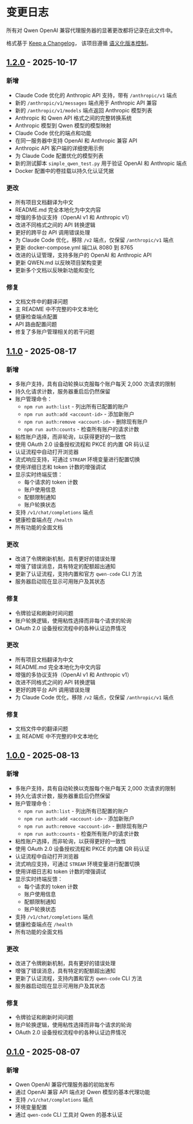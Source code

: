 # 变更日志

所有对 Qwen OpenAI 兼容代理服务器的显著更改都将记录在此文件中。

格式基于 [Keep a Changelog](https://keepachangelog.com/en/1.0.0/)，
该项目遵循 [语义化版本控制](https://semver.org/spec/v2.0.0.html)。

## [1.2.0] - 2025-10-17

### 新增
- Claude Code 优化的 Anthropic API 支持，带有 `/anthropic/v1` 端点
- 新的 `/anthropic/v1/messages` 端点用于 Anthropic API 兼容
- 新的 `/anthropic/v1/models` 端点返回 Anthropic 模型列表
- Anthropic 和 Qwen API 格式之间的完整转换系统
- Anthropic 模型到 Qwen 模型的模型映射
- Claude Code 优化的端点和功能
- 在同一服务器中支持 OpenAI 和 Anthropic 兼容 API
- Anthropic API 客户端的详细使用示例
- 为 Claude Code 配置优化的模型列表
- 新的测试脚本 `simple_qwen_test.py` 用于验证 OpenAI 和 Anthropic 端点
- Docker 配置中的卷挂载以持久化认证凭据

### 更改
- 所有项目文档翻译为中文
- README.md 完全本地化为中文内容
- 增强的多协议支持（OpenAI v1 和 Anthropic v1）
- 改进不同格式之间的 API 转换逻辑
- 更好的跨平台 API 调用错误处理
- 为 Claude Code 优化，移除 `/v2` 端点，仅保留 `/anthropic/v1` 端点
- 更新 docker-compose.yml 端口从 8080 到 8765
- 改进的认证管理，支持多账户的 OpenAI 和 Anthropic API
- 更新 QWEN.md 以反映项目架构变更
- 更新多个文档以反映新功能和变化

### 修复
- 文档文件中的翻译问题
- 主 README 中不完整的中文本地化
- 健康检查端点配置
- API 路由配置问题
- 修复了多账户管理相关的若干问题

## [1.1.0] - 2025-08-17

### 新增
- 多账户支持，具有自动轮换以克服每个账户每天 2,000 次请求的限制
- 持久化请求计数，服务器重启后仍然保留
- 账户管理命令：
  - `npm run auth:list` - 列出所有已配置的账户
  - `npm run auth:add <account-id>` - 添加新账户
  - `npm run auth:remove <account-id>` - 删除现有账户
  - `npm run auth:counts` - 检查所有账户的请求计数
- 粘性账户选择，而非轮询，以获得更好的一致性
- 使用 OAuth 2.0 设备授权流程和 PKCE 的内置 QR 码认证
- 认证流程中自动打开浏览器
- 流式响应支持，可通过 `STREAM` 环境变量进行配置切换
- 使用详细日志和 token 计数的增强调试
- 显示实时终端反馈：
  - 每个请求的 token 计数
  - 账户使用信息
  - 配额限制通知
  - 账户轮换状态
- 支持 `/v1/chat/completions` 端点
- 健康检查端点在 `/health`
- 所有功能的全面文档

### 更改
- 改进了令牌刷新机制，具有更好的错误处理
- 增强了错误消息，具有特定的配额超出通知
- 更新了认证流程，支持内置和官方 `qwen-code` CLI 方法
- 服务器启动现在显示可用账户及其状态

### 修复
- 令牌验证和刷新时间问题
- 账户轮换逻辑，使用粘性选择而非每个请求的轮询
- OAuth 2.0 设备授权流程中的各种认证边界情况

### 更改
- 所有项目文档翻译为中文
- README.md 完全本地化为中文内容
- 增强的多协议支持（OpenAI v1 和 Anthropic v1）
- 改进不同格式之间的 API 转换逻辑
- 更好的跨平台 API 调用错误处理
- 为 Claude Code 优化，移除 `/v2` 端点，仅保留 `/anthropic/v1` 端点

### 修复
- 文档文件中的翻译问题
- 主 README 中不完整的中文本地化

## [1.0.0] - 2025-08-13

### 新增
- 多账户支持，具有自动轮换以克服每个账户每天 2,000 次请求的限制
- 持久化请求计数，服务器重启后仍然保留
- 账户管理命令：
  - `npm run auth:list` - 列出所有已配置的账户
  - `npm run auth:add <account-id>` - 添加新账户
  - `npm run auth:remove <account-id>` - 删除现有账户
  - `npm run auth:counts` - 检查所有账户的请求计数
- 粘性账户选择，而非轮询，以获得更好的一致性
- 使用 OAuth 2.0 设备授权流程和 PKCE 的内置 QR 码认证
- 认证流程中自动打开浏览器
- 流式响应支持，可通过 `STREAM` 环境变量进行配置切换
- 使用详细日志和 token 计数的增强调试
- 显示实时终端反馈：
  - 每个请求的 token 计数
  - 账户使用信息
  - 配额限制通知
  - 账户轮换状态
- 支持 `/v1/chat/completions` 端点
- 健康检查端点在 `/health`
- 所有功能的全面文档

### 更改
- 改进了令牌刷新机制，具有更好的错误处理
- 增强了错误消息，具有特定的配额超出通知
- 更新了认证流程，支持内置和官方 `qwen-code` CLI 方法
- 服务器启动现在显示可用账户及其状态

### 修复
- 令牌验证和刷新时间问题
- 账户轮换逻辑，使用粘性选择而非每个请求的轮询
- OAuth 2.0 设备授权流程中的各种认证边界情况

## [0.1.0] - 2025-08-07

### 新增
- Qwen OpenAI 兼容代理服务器的初始发布
- 通过 OpenAI 兼容 API 端点对 Qwen 模型的基本代理功能
- 支持 `/v1/chat/completions` 端点
- 环境变量配置
- 通过 `qwen-code` CLI 工具对 Qwen 的基本认证

[1.2.0]: https://github.com/your-repo/qwen-openai-proxy/releases/tag/v1.2.0
[1.1.0]: https://github.com/your-repo/qwen-openai-proxy/releases/tag/v1.1.0
[1.0.0]: https://github.com/your-repo/qwen-openai-proxy/releases/tag/v1.0.0
[0.1.0]: https://github.com/your-repo/qwen-openai-proxy/releases/tag/v0.1.0